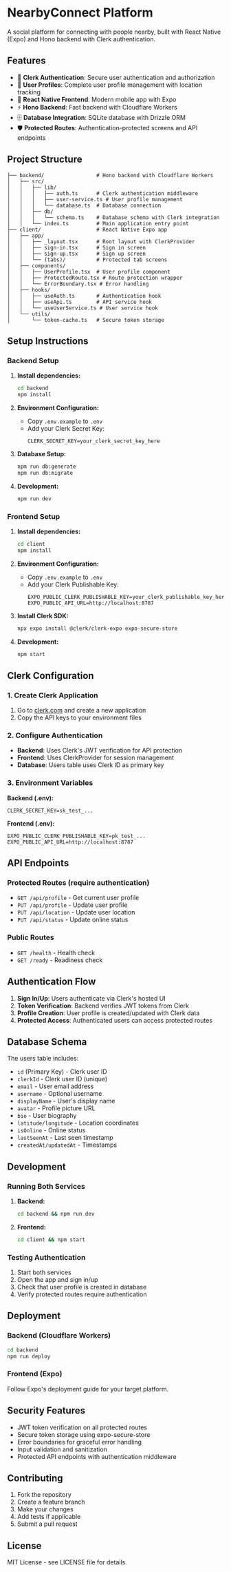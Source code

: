# NearbyConnect Platform

A social platform for connecting with people nearby, built with React Native (Expo) and Hono backend with Clerk authentication.

## Features

- 🔐 **Clerk Authentication**: Secure user authentication and authorization
- 👤 **User Profiles**: Complete user profile management with location tracking
- 📱 **React Native Frontend**: Modern mobile app with Expo
- ⚡ **Hono Backend**: Fast backend with Cloudflare Workers
- 🗄️ **Database Integration**: SQLite database with Drizzle ORM
- 🛡️ **Protected Routes**: Authentication-protected screens and API endpoints

## Project Structure

```
├── backend/                 # Hono backend with Cloudflare Workers
│   ├── src/
│   │   ├── lib/
│   │   │   ├── auth.ts      # Clerk authentication middleware
│   │   │   ├── user-service.ts # User profile management
│   │   │   └── database.ts  # Database connection
│   │   ├── db/
│   │   │   └── schema.ts    # Database schema with Clerk integration
│   │   └── index.ts         # Main application entry point
├── client/                  # React Native Expo app
│   ├── app/
│   │   ├── _layout.tsx      # Root layout with ClerkProvider
│   │   ├── sign-in.tsx      # Sign in screen
│   │   ├── sign-up.tsx      # Sign up screen
│   │   └── (tabs)/          # Protected tab screens
│   ├── components/
│   │   ├── UserProfile.tsx  # User profile component
│   │   ├── ProtectedRoute.tsx # Route protection wrapper
│   │   └── ErrorBoundary.tsx # Error handling
│   ├── hooks/
│   │   ├── useAuth.ts       # Authentication hook
│   │   ├── useApi.ts        # API service hook
│   │   └── useUserService.ts # User service hook
│   └── utils/
│       └── token-cache.ts   # Secure token storage
```

## Setup Instructions

### Backend Setup

1. **Install dependencies:**
   ```bash
   cd backend
   npm install
   ```

2. **Environment Configuration:**
   - Copy `.env.example` to `.env`
   - Add your Clerk Secret Key:
     ```
     CLERK_SECRET_KEY=your_clerk_secret_key_here
     ```

3. **Database Setup:**
   ```bash
   npm run db:generate
   npm run db:migrate
   ```

4. **Development:**
   ```bash
   npm run dev
   ```

### Frontend Setup

1. **Install dependencies:**
   ```bash
   cd client
   npm install
   ```

2. **Environment Configuration:**
   - Copy `.env.example` to `.env`
   - Add your Clerk Publishable Key:
     ```
     EXPO_PUBLIC_CLERK_PUBLISHABLE_KEY=your_clerk_publishable_key_here
     EXPO_PUBLIC_API_URL=http://localhost:8787
     ```

3. **Install Clerk SDK:**
   ```bash
   npx expo install @clerk/clerk-expo expo-secure-store
   ```

4. **Development:**
   ```bash
   npm start
   ```

## Clerk Configuration

### 1. Create Clerk Application

1. Go to [clerk.com](https://clerk.com) and create a new application
2. Copy the API keys to your environment files

### 2. Configure Authentication

- **Backend**: Uses Clerk's JWT verification for API protection
- **Frontend**: Uses ClerkProvider for session management
- **Database**: Users table uses Clerk ID as primary key

### 3. Environment Variables

**Backend (.env):**
```
CLERK_SECRET_KEY=sk_test_...
```

**Frontend (.env):**
```
EXPO_PUBLIC_CLERK_PUBLISHABLE_KEY=pk_test_...
EXPO_PUBLIC_API_URL=http://localhost:8787
```

## API Endpoints

### Protected Routes (require authentication)

- `GET /api/profile` - Get current user profile
- `PUT /api/profile` - Update user profile
- `PUT /api/location` - Update user location
- `PUT /api/status` - Update online status

### Public Routes

- `GET /health` - Health check
- `GET /ready` - Readiness check

## Authentication Flow

1. **Sign In/Up**: Users authenticate via Clerk's hosted UI
2. **Token Verification**: Backend verifies JWT tokens from Clerk
3. **Profile Creation**: User profile is created/updated with Clerk data
4. **Protected Access**: Authenticated users can access protected routes

## Database Schema

The users table includes:
- `id` (Primary Key) - Clerk user ID
- `clerkId` - Clerk user ID (unique)
- `email` - User email address
- `username` - Optional username
- `displayName` - User's display name
- `avatar` - Profile picture URL
- `bio` - User biography
- `latitude/longitude` - Location coordinates
- `isOnline` - Online status
- `lastSeenAt` - Last seen timestamp
- `createdAt/updatedAt` - Timestamps

## Development

### Running Both Services

1. **Backend:**
   ```bash
   cd backend && npm run dev
   ```

2. **Frontend:**
   ```bash
   cd client && npm start
   ```

### Testing Authentication

1. Start both services
2. Open the app and sign in/up
3. Check that user profile is created in database
4. Verify protected routes require authentication

## Deployment

### Backend (Cloudflare Workers)

```bash
cd backend
npm run deploy
```

### Frontend (Expo)

Follow Expo's deployment guide for your target platform.

## Security Features

- JWT token verification on all protected routes
- Secure token storage using expo-secure-store
- Error boundaries for graceful error handling
- Input validation and sanitization
- Protected API endpoints with authentication middleware

## Contributing

1. Fork the repository
2. Create a feature branch
3. Make your changes
4. Add tests if applicable
5. Submit a pull request

## License

MIT License - see LICENSE file for details.